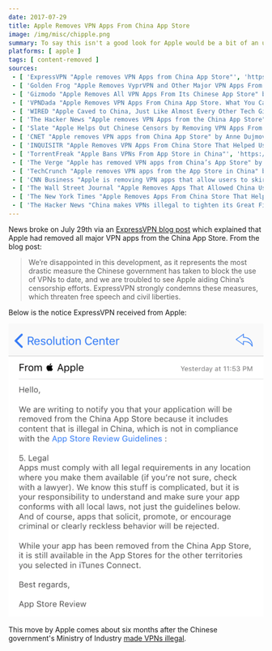 ```yaml
---
date: 2017-07-29
title: Apple Removes VPN Apps From China App Store
image: /img/misc/chipple.png
summary: To say this isn't a good look for Apple would be a bit of an understatement
platforms: [ apple ]
tags: [ content-removed ]
sources:
 - [ 'ExpressVPN "Apple removes VPN Apps from China App Store"', 'https://www.expressvpn.com/blog/china-ios-app-store-removes-vpns/' ]
 - [ 'Golden Frog "Apple Removes VyprVPN and Other Major VPN Apps From China App Store" by Sunday Yokubaitis', 'https://www.goldenfrog.com/blog/apple-removes-vyprvpn-major-vpn-apps-china-app-store' ]
 - [ 'Gizmodo "Apple Removes All VPN Apps From Its Chinese App Store" by Tom McKay', 'https://gizmodo.com/apple-removes-all-vpn-apps-from-its-chinese-app-store-1797362336' ]
 - [ 'VPNDada "Apple Removes VPN Apps From China App Store. What You Can Do?"', 'https://www.vpndada.com/apple-removes-vpn-apps/' ]
 - [ 'WIRED "Apple Caved to China, Just Like Almost Every Other Tech Giant" by Emily Parker', 'https://www.wired.com/story/apple-china-censorship/' ]
 - [ 'The Hacker News "Apple removes VPN Apps from the China App Store" by Wang Wei', 'https://thehackernews.com/2017/07/china-vpn-apple-store.html' ]
 - [ 'Slate "Apple Helps Out Chinese Censors by Removing VPN Apps From Store" by Daniel Politi', 'https://slate.com/news-and-politics/2017/07/apple-helps-out-chinese-censors-by-removing-vpn-apps-from-store.html' ]
 - [ 'CNET "Apple removes VPN apps from China App Store" by Anne Dujmovic', 'https://www.cnet.com/news/apple-removes-vpn-apps-from-china-app-store/' ]
 - [ 'INQUISITR "Apple Removes VPN Apps From China Store That Helped Users Bypass Censorship And Internet Filters" by Ashley Hoffman', 'https://www.inquisitr.com/4399050/apple-vpn-china-virtual-private-network-app-apple-removes-vpn-services-from-china-app-store/' ]
 - [ 'TorrentFreak "Apple Bans VPNs From App Store in China"', 'https://torrentfreak.com/apple-bans-vpns-from-app-store-in-china-170729/' ]
 - [ 'The Verge "Apple has removed VPN apps from China’s App Store" by Andrew Liptak', 'https://www.theverge.com/2017/7/29/16062172/apple-chinese-app-store-vpn-censorship-crackdown' ]
 - [ 'TechCrunch "Apple removes VPN apps from the App Store in China" by Jon Russell', 'https://techcrunch.com/2017/07/29/apple-removes-vpn-apps-from-the-app-store-in-china/' ]
 - [ 'CNN Business "Apple is removing VPN apps that allow users to skirt China''s Great Firewall" by Rishi Iyengar', 'https://money.cnn.com/2017/07/29/technology/china-apple-app-store-vpn-express/index.html' ]
 - [ 'The Wall Street Journal "Apple Removes Apps That Allowed China Users to Get Around Filters" by Josh Chin', 'https://www.wsj.com/articles/apple-removes-apps-that-allowed-china-users-to-get-around-filters-1501341653' ]
 - [ 'The New York Times "Apple Removes Apps From China Store That Help Internet Users Evade Censorship" by Paul Mozur', 'https://www.nytimes.com/2017/07/29/technology/china-apple-censorhip.html' ]
 - [ 'The Hacker News "China makes VPNs illegal to tighten its Great Firewall" by Wang Wei', 'https://thehackernews.com/2017/01/china-firewall-vpn.html' ]
---
```


News broke on July 29th via an [ExpressVPN blog post](https://www.expressvpn.com/blog/china-ios-app-store-removes-vpns/) which explained that Apple had removed all major VPN apps from the China App Store.
From the blog post:
> We’re disappointed in this development, as it represents the most drastic measure the Chinese government has taken to block the use of VPNs to date, and we are troubled to see Apple aiding China’s censorship efforts.
> ExpressVPN strongly condemns these measures, which threaten free speech and civil liberties.

Below is the notice ExpressVPN received from Apple:

![ExpressVPN iOS App Removal Notice](expressvpn-ios-app-removal-notice.png)

This move by Apple comes about six months after the Chinese government's Ministry of Industry [made VPNs illegal](https://thehackernews.com/2017/01/china-firewall-vpn.html).
